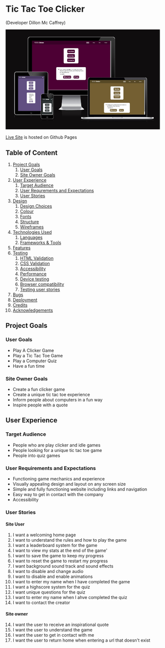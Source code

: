 # Tic Tac Toe Clicker
(Developer Dillon Mc Caffrey)

![Am-I-Responsive image](docs/am-i-responsive-image.jpg)

[Live Site](https://dmccaffrey01.github.io/CI_PP2_TIC_TAC_TOE_CLICKER/) is hosted on Github Pages

## Table of Content

1. [Project Goals](#project-goals)
    1. [User Goals](#user-goals)
    2. [Site Owner Goals](#site-owner-goals)
2. [User Experience](#user-experience)
    1. [Target Audience](#target-audience)
    2. [User Requrements and Expectations](#user-requrements-and-expectations)
    3. [User Stories](#user-stories)
3. [Design](#design)
    1. [Design Choices](#design-choices)
    2. [Colour](#colours)
    3. [Fonts](#fonts)
    4. [Structure](#structure)
    5. [Wireframes](#wireframes)
4. [Technologies Used](#technologies-used)
    1. [Languages](#languages)
    2. [Frameworks & Tools](#frameworks-&-tools)
5. [Features](#features)
6. [Testing](#testing)
    1. [HTML Validation](#HTML-validation)
    2. [CSS Validation](#CSS-validation)
    3. [Accessibility](#accessibility)
    4. [Performance](#performance)
    5. [Device testing](#performing-tests-on-various-devices)
    6. [Browser compatibility](#browser-compatability)
    7. [Testing user stories](#testing-user-stories)
8. [Bugs](#Bugs)
9. [Deployment](#deployment)
10. [Credits](#credits)
11. [Acknowledgements](#acknowledgements)

## Project Goals

### User Goals
- Play A Clicker Game
- Play a Tic Tac Toe Game
- Play a Computer Quiz
- Have a fun time

### Site Owner Goals
- Create a fun clicker game
- Create a unique tic tac toe experience 
- Inform people about computers in a fun way
- Inspire people with a quote

## User Experience

### Target Audience
- People who are play clicker and idle games
- People looking for a unique tic tac toe game
- People into quiz games

### User Requirements and Expectations

- Functioning game mechanics and experience
- Visually appealing design and layout on any screen size
- Simple and fully functioning website including links and navigation
- Easy way to get in contact with the company
- Accessibility

### User Stories

#### Site User
1. I want a welcoming home page
2. I want to understand the rules and how to play the game
3. I want a leaderboard system for the game
4. I want to view my stats at the end of the game'
5. I want to save the game to keep my progress
6. I want to reset the game to restart my progress
7. I want background sound track and sound effects
7. I want to disable and change audio
8. I want to disable and enable animations
9. I want to enter my name when I have completed the game
10. I want a highscore system for the quiz
11. I want unique questions for the quiz
12. I want to enter my name when I ahve completed the quiz
13. I want to contact the creator

#### Site owner
14. I want the user to receive an inspirational quote
15. I want the user to understand the game
16. I want the user to get in contact with me
17. I want the user to return home when entering a url that doesn't exist


